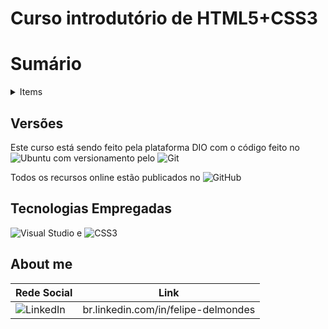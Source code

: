 ﻿# Curso introdutório de HTML5+CSS3

# Sumário

<details> <summary>Items</summary>
- [Versões](#-Versões)
- [Tecnologias Empregadas](#-Tecnologias Empregadas)
- [About Me](#-About me)


</details>

## Versões

Este curso está sendo feito pela plataforma DIO com o código feito no ![Ubuntu](https://img.shields.io/badge/Ubuntu-E95420?style=for-the-badge&logo=ubuntu&logoColor=white) com versionamento pelo ![Git](https://img.shields.io/badge/git-%23F05033.svg?style=for-the-badge&logo=git&logoColor=white)

Todos os recursos online estão publicados no ![GitHub](https://img.shields.io/badge/github-%23121011.svg?style=for-the-badge&logo=github&logoColor=white)


## Tecnologias Empregadas

![Visual Studio](https://img.shields.io/badge/Visual%20Studio-5C2D91.svg?style=for-the-badge&logo=visual-studio&logoColor=white) e ![CSS3](https://img.shields.io/badge/css3-%231572B6.svg?style=for-the-badge&logo=css3&logoColor=white)


## About me


| Rede Social   | Link      |    
| ------- | --------------------- | 
| ![LinkedIn](https://img.shields.io/badge/linkedin-%230077B5.svg?style=for-the-badge&logo=linkedin&logoColor=white)| br.linkedin.com/in/felipe-delmondes



